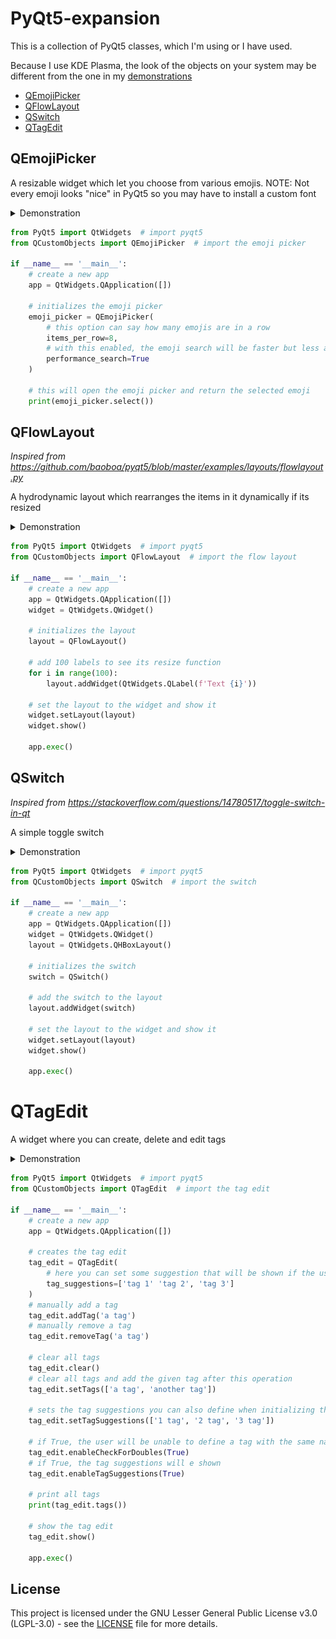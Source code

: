 # PyQt5-expansion
This is a collection of PyQt5 classes, which I'm using or I have used.

Because I use KDE Plasma, the look of the objects on your system may be different from the one in my [demonstrations](/assets)

- [QEmojiPicker](#QEmojiPicker)
- [QFlowLayout](#QFlowLayout)
- [QSwitch](#QSwitch)
- [QTagEdit](#QTagEdit)

## QEmojiPicker

A resizable widget which let you choose from various emojis.
NOTE: Not every emoji looks "nice" in PyQt5 so you may have to install a custom font

<details>
    <summary>Demonstration</summary>
    <img src="assets/emoji_chooser.gif" alt="">
</details>

```python
from PyQt5 import QtWidgets  # import pyqt5
from QCustomObjects import QEmojiPicker  # import the emoji picker

if __name__ == '__main__':
    # create a new app
    app = QtWidgets.QApplication([])

    # initializes the emoji picker
    emoji_picker = QEmojiPicker(
        # this option can say how many emojis are in a row
        items_per_row=8,
        # with this enabled, the emoji search will be faster but less accurate
        performance_search=True
    )

    # this will open the emoji picker and return the selected emoji
    print(emoji_picker.select())
```

## QFlowLayout
*Inspired from https://github.com/baoboa/pyqt5/blob/master/examples/layouts/flowlayout.py*

A hydrodynamic layout which rearranges the items in it dynamically if its resized

<details>
    <summary>Demonstration</summary>
    <img src="assets/flow_layout.gif" alt="">
</details>

```python
from PyQt5 import QtWidgets  # import pyqt5
from QCustomObjects import QFlowLayout  # import the flow layout

if __name__ == '__main__':
    # create a new app
    app = QtWidgets.QApplication([])
    widget = QtWidgets.QWidget()

    # initializes the layout
    layout = QFlowLayout()

    # add 100 labels to see its resize function
    for i in range(100):
        layout.addWidget(QtWidgets.QLabel(f'Text {i}'))

    # set the layout to the widget and show it
    widget.setLayout(layout)
    widget.show()

    app.exec()
```

## QSwitch
*Inspired from https://stackoverflow.com/questions/14780517/toggle-switch-in-qt*

A simple toggle switch

<details>
    <summary>Demonstration</summary>
    <img src="assets/switch.gif" alt="">
</details>

```python
from PyQt5 import QtWidgets  # import pyqt5
from QCustomObjects import QSwitch  # import the switch

if __name__ == '__main__':
    # create a new app
    app = QtWidgets.QApplication([])
    widget = QtWidgets.QWidget()
    layout = QtWidgets.QHBoxLayout()

    # initializes the switch
    switch = QSwitch()

    # add the switch to the layout
    layout.addWidget(switch)

    # set the layout to the widget and show it
    widget.setLayout(layout)
    widget.show()

    app.exec()
```

# QTagEdit

A widget where you can create, delete and edit tags

<details>
    <summary>Demonstration</summary>
    <img src="assets/tag_edit.gif" alt="">
</details>

```python
from PyQt5 import QtWidgets  # import pyqt5
from QCustomObjects import QTagEdit  # import the tag edit

if __name__ == '__main__':
    # create a new app
    app = QtWidgets.QApplication([])

    # creates the tag edit
    tag_edit = QTagEdit(
        # here you can set some suggestion that will be shown if the user types in something
        tag_suggestions=['tag 1' 'tag 2', 'tag 3']
    )
    # manually add a tag
    tag_edit.addTag('a tag')
    # manually remove a tag
    tag_edit.removeTag('a tag')

    # clear all tags
    tag_edit.clear()
    # clear all tags and add the given tag after this operation
    tag_edit.setTags(['a tag', 'another tag'])

    # sets the tag suggestions you can also define when initializing the class
    tag_edit.setTagSuggestions(['1 tag', '2 tag', '3 tag'])

    # if True, the user will be unable to define a tag with the same name twice 
    tag_edit.enableCheckForDoubles(True)
    # if True, the tag suggestions will e shown
    tag_edit.enableTagSuggestions(True)

    # print all tags
    print(tag_edit.tags())

    # show the tag edit
    tag_edit.show()

    app.exec()
```

## License

This project is licensed under the GNU Lesser General Public License v3.0 (LGPL-3.0) - see the [LICENSE](LICENSE) file for more details.
